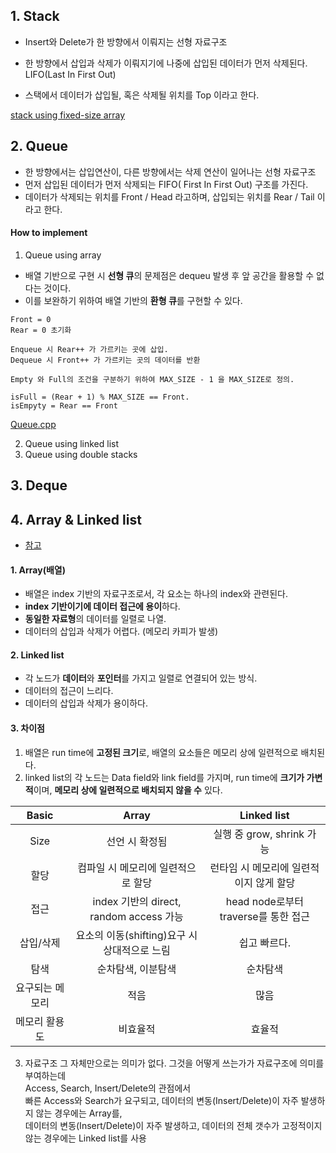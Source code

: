 
## 1. Stack  

* Insert와 Delete가 한 방향에서 이뤄지는 선형 자료구조  
* 한 방향에서 삽입과 삭제가 이뤄지기에 나중에 삽입된 데이터가 먼저 삭제된다. LIFO(Last In First Out)  

* 스택에서 데이터가 삽입될, 혹은 삭제될 위치를 Top 이라고 한다.  

[stack using fixed-size array](https://gist.github.com/horoyoii/b42cfc0c4ccaf659c53151c4e4d833b4)  

## 2. Queue  

 * 한 방향에서는 삽입연산이, 다른 방향에서는 삭제 연산이 일어나는 선형 자료구조  
 * 먼저 삽입된 데이터가 먼저 삭제되는 FIFO( First In First Out) 구조를 가진다.  
 * 데이터가 삭제되는 위치를 Front / Head 라고하며, 삽입되는 위치를 Rear / Tail 이라고 한다.  
 
#### How to implement  

1) Queue using array  
* 배열 기반으로 구현 시 **선형 큐**의 문제점은 dequeu 발생 후 앞 공간을 활용할 수 없다는 것이다.  
* 이를 보완하기 위하여 배열 기반의 **환형 큐**를 구현할 수 있다.  
```
Front = 0 
Rear = 0 초기화

Enqueue 시 Rear++ 가 가르키는 곳에 삽입.  
Dequeue 시 Front++ 가 가르키는 곳의 데이터를 반환  

Empty 와 Full의 조건을 구분하기 위하여 MAX_SIZE - 1 을 MAX_SIZE로 정의.

isFull = (Rear + 1) % MAX_SIZE == Front.  
isEmpyty = Rear == Front

```
[Queue.cpp](https://gist.github.com/horoyoii/a23c7ffcf4c2881fc22d50d79c34836e)

2) Queue using linked list  
3) Queue using double stacks  



## 3. Deque  


## 4. Array & Linked list  
* [참고](https://techdifferences.com/difference-between-array-and-linked-list.html)  

#### 1. Array(배열)  

* 배열은 index 기반의 자료구조로서, 각 요소는 하나의 index와 관련된다.  
* **index 기반이기에 데이터 접근에 용이**하다.  
* **동일한 자료형**의 데이터를 일렬로 나열.  
* 데이터의 삽입과 삭제가 어렵다. (메모리 카피가 발생)  

#### 2. Linked list  
* 각 노드가 **데이터**와 **포인터**를 가지고 일렬로 연결되어 있는 방식.  
* 데이터의 접근이 느리다.  
* 데이터의 삽입과 삭제가 용이하다.  

#### 3. 차이점  

1) 배열은 run time에 **고정된 크기**로, 배열의 요소들은 메모리 상에 일련적으로 배치된다.  
2) linked list의 각 노드는 Data field와 link field를 가지며, run time에 **크기가 가변적**이며, **메모리 상에 일련적으로 배치되지 않을 수** 있다.  

| Basic | Array | Linked list |
|:--------:|:--------:|:--------:|
| Size| 선언 시 확정됨 | 실행 중 grow, shrink 가능|
| 할당 | 컴파일 시 메모리에 일련적으로 할당 | 런타임 시 메모리에 일련적이지 않게 할당 |
| 접근 | index 기반의 direct, random access 가능 | head node로부터 traverse를 통한 접근 |
| 삽입/삭제 | 요소의 이동(shifting)요구 시 상대적으로 느림 | 쉽고 빠르다. |
| 탐색 | 순차탐색, 이분탐색 | 순차탐색 |
| 요구되는 메모리 | 적음 | 많음 |
| 메모리 활용도 | 비효율적 | 효율적 |


3) 자료구조 그 자체만으로는 의미가 없다. 그것을 어떻게 쓰는가가 자료구조에 의미를 부여하는데  
Access, Search, Insert/Delete의 관점에서  
빠른 Access와 Search가 요구되고, 데이터의 변동(Insert/Delete)이 자주 발생하지 않는 경우에는 Array를,  
데이터의 변동(Insert/Delete)이 자주 발생하고, 데이터의 전체 갯수가 고정적이지 않는 경우에는 Linked list를 사용  



